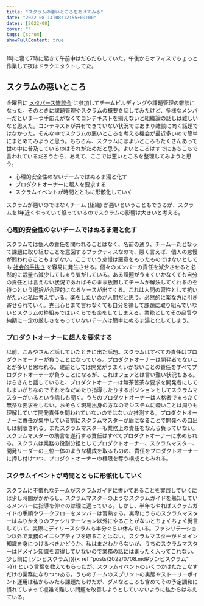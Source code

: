```yaml
---
title: "スクラムの悪いところをあげてみる"
date: "2022-08-14T08:12:55+09:00"
dates: [2022/08]
cover: ""
tags: [scrum]
showFullContent: true
---
```


1時に寝て7時に起きて午前中はだらだらしていた。午後からオフィスでちょっと作業して夜はドラクエタクトしてた。

## スクラムの悪いところ

金曜日に [メタバース雑談会](https://hannari-python.connpass.com/event/255877/) に参加してチームビルディングや課題管理の雑談になった。そのときに課題管理やスクラムの概要を話してみたけど、多様なメンバーだといま一つ手応えがなくてコンテキストを揃えないと組織論の話しは難しいなと思えた。コンテキストが共有できていない状況ではあまり雑談に向く話題ではなかった。そんな中でスクラムの悪いところを考える機会が最近多いので簡単にまとめてみようと思う。もちろん、スクラムにはよいところもたくさんあって世の中に普及しているのはそれがためだと思う。よいところはすでにあちこちで言われているだろうから、あえて、ここでは悪いところを整理してみようと思う。

* 心理的安全性のないチームではぬるま湯と化す
* プロダクトオーナーに超人を要求する
* スクラムイベントが時間とともに形骸化していく

スクラムが悪いのではなくチーム (組織) が悪いということもできるが、スクラムを1年近くやっていて陥っているのでスクラムの影響は大きいと考える。

### 心理的安全性のないチームではぬるま湯と化す
 
スクラムでは個人の責任を問われることはなく、名前の通り、チーム一丸となって課題に取り組むことを意図するプラクティスなので、悪く言えば、個人の怠慢が問われることもまずない。ここでいう怠慢は悪意をもったものではないとしても [社会的手抜き](https://ja.wikipedia.org/wiki/%E7%A4%BE%E4%BC%9A%E7%9A%84%E6%89%8B%E6%8A%9C%E3%81%8D) を容易に発生させる。個々のメンバーの責任を減少させると必然的に裁量も減少してしまう気がしている。ある課題がうまくいかなくても自分の責任とは言えない状況であればそのまま放置してチームが解決してくれるのを待つという選択が合理的になるケースが出てくる。これは人間の習性として抗いがたいと私は考えている。楽をしたいのが人間だと思う。必然的に楽な方に引き寄せられていく。克己心とまで言わなくても自分を律して課題に取り組んでいないとスクラムの枠組みではいくらでも楽をしてしまえる。業務としてその品質や納期に一定の厳しさをもっていないチームは簡単にぬるま湯と化してしまう。

### プロダクトオーナーに超人を要求する

以前、こみやさんと話していたときに出た話題。スクラムはすべての責任はプロダクトオーナーが負うことになっている。プロダクトオーナーは開発者でないことが多いと思われる。建前としては開発がうまくいかないことの責任をすべてプロダクトオーナーが負うことになるが、これはフェアとは言い難い状況もある。はらさんと話していると、プロダクトオーナーは無茶苦茶な要求を開発者にしてしまいがちなのでそれをなだめたり指導したりするポジションとしてスクラムマスターがいるという話しも聞く。うちのプロダクトオーナーは人格者でまったく無茶な要求をしない。おそらく現場出身の方なのでシステムに疎いことは周りも理解していて開発責任を問われていないのではないか推測する。プロダクトオーナーに責任が集中している割にスクラムマスターが盾になることで開発への口出しは制限される。またスクラムマスターも業務上の責任をなんら負っていない。スクラムマスターの助言を遂行する責任はすべてプロダクトオーナーに求められる。スクラムは業務の役割分担としてプロダクトオーナー、スクラムマスター、開発リーダーの三位一体のような構成を取るものの、責任をプロダクトオーナーに押し付けつつ、プロダクトオーナーの権限を奪う構成ともみれる。

### スクラムイベントが時間とともに形骸化していく

スクラムに不慣れなチームがスクラムガイドに書いてあることを実践していくには少し時間がかかるし、スクラムマスターのようなスクラムガイドを熟知しているメンバーに指導を仰ぐのは理に適っている。しかし、半年もやればスクラムガイドの手順やワークフローをメンバーは習熟する。実際にうちのスクラムマスターはふりかえりのファシリテーション以外にやることがないとちょくちょく発言していて、実際にデイリースクラムも半分ぐらい休んでいる。ファシリテーション以外で業務のイニシアティブを取ることはない。スクラムマスターがドメイン知識を身につけるべきかどうか、私はまだわからないが、うちのスクラムマスターはドメイン知識を習得していないので業務の話にはまったく入ってこれない。少し前に [ゾンビスクラム]({{< ref "posts/2022/0708.md#ゾンビスクラム" >}}) という言葉を教えてもらったが、スクラムイベントのいくつかはただこなすだけの業務になりつつある。うちのチームのスプリントの実態やストーリーポイント運用は私からみたら課題だらけだが、ダメなところも含めてその予定調和に慣れてしまって複雑で難しい問題を改善しようとしていないように私からはみえている。
